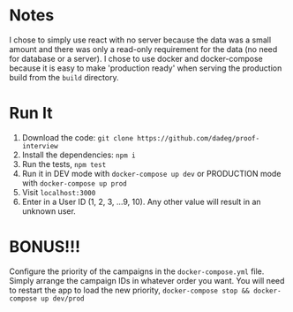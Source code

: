 # Notes
I chose to simply use react with no server because the data was a small amount and there was only a read-only requirement for the data (no need for database or a server). I chose to use docker and docker-compose because it is easy to make 'production ready' when serving the production build from the `build` directory.

# Run It

1. Download the code: `git clone https://github.com/dadeg/proof-interview`
2. Install the dependencies: `npm i`
3. Run the tests, `npm test`
4. Run it in DEV mode with `docker-compose up dev` or PRODUCTION mode with `docker-compose up prod`
5. Visit `localhost:3000`
6. Enter in a User ID (1, 2, 3, ...9, 10). Any other value will result in an unknown user.

# BONUS!!!

Configure the priority of the campaigns in the `docker-compose.yml` file. Simply arrange the campaign IDs in whatever order you want. You will need to restart the app to load the new priority, `docker-compose stop && docker-compose up dev/prod`